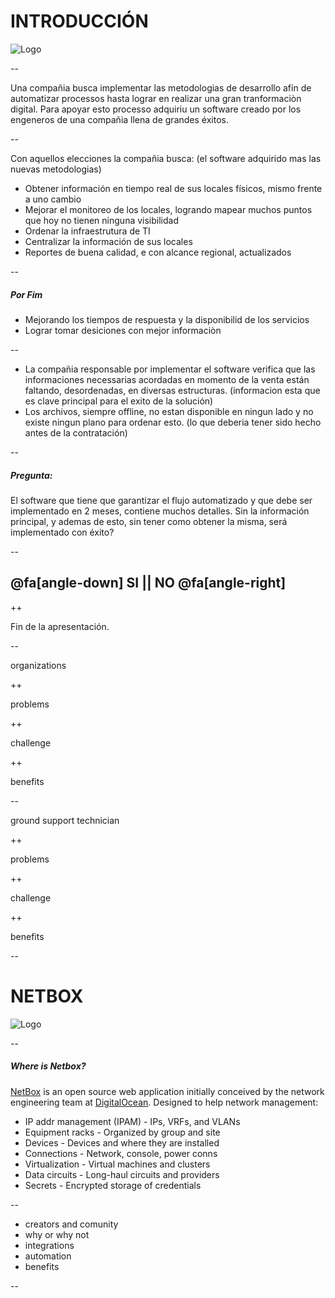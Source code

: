 
# INTRODUCCIÓN

![Logo](https://www.cencosud.com/cencosud/site/artic/20160119/imag/foto_0000000320160119163856.png)

--

Una compañia busca implementar las metodologias de desarrollo afín de automatizar processos hasta lograr en realizar una gran tranformaciòn digital.
Para apoyar esto processo adquiriu un software creado por los engeneros de una compañia llena de grandes éxitos.

--

Con aquellos elecciones la compañia busca: (el software adquirido mas las nuevas metodologias)
* Obtener información en tiempo real de sus locales físicos, mismo frente a uno cambio
* Mejorar el monitoreo de los locales, logrando mapear muchos puntos que hoy no tienen ninguna visibilidad
* Ordenar la infraestrutura de TI
* Centralizar la información de sus locales
* Reportes de buena calidad, e con alcance regional, actualizados

--

##### Por Fim

* Mejorando los tiempos de respuesta y la disponibilid de los servicios
* Lograr tomar desiciones con mejor informaciòn

--

* La compañia responsable por implementar el software verifica que las informaciones necessarias acordadas en momento de la venta están faltando, desordenadas, en diversas estructuras. (informacion esta que es clave principal para el exito de la solución)
* Los archivos, siempre offline, no estan disponible en ningun lado y no existe ningun plano para ordenar esto. (lo que deberia tener sido hecho antes de la contratación)

--

##### Pregunta:
El software que tiene que garantizar el flujo automatizado y que debe ser implementado en 2 meses, contiene muchos detalles.
Sin la información principal, y ademas de esto, sin tener como obtener la misma, será implementado con éxito?
 
--

## @fa[angle-down] SI || NO @fa[angle-right]

++

Fin de la apresentación.

--

organizations

++

problems

++

challenge

++

benefits

--

ground support technician

++

problems

++

challenge

++

benefits

--

# NETBOX

![Logo](https://www.cencosud.com/cencosud/site/artic/20160119/imag/foto_0000000320160119163856.png)

--

##### Where is Netbox?

[NetBox](https://netbox.readthedocs.io/en/latest/) is an open source web application initially conceived by the network engineering team at [DigitalOcean](https://www.digitalocean.com/). Designed to help network management:

* IP addr management (IPAM) - IPs, VRFs, and VLANs
* Equipment racks - Organized by group and site
* Devices - Devices and where they are installed
* Connections - Network, console, power conns
* Virtualization - Virtual machines and clusters
* Data circuits - Long-haul circuits and providers
* Secrets - Encrypted storage of credentials

--

* creators and comunity
* why or why not
* integrations
* automation
* benefits

--
